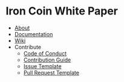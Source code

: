 Iron Coin White Paper
=====================

- [About](about)
- [Documentation](docs)
- [Wiki](https://github.com/irontown/whitepaper/wiki)
- Contribute
  + [Code of Conduct](https://github.com/irontown/whitepaper/blob/master/.github/CODE_OF_CONDUCT.md)
  + [Contribution Guide](https://github.com/irontown/whitepaper/blob/master/.github/CONTRIBUTING.md)
  + [Issue Template](https://github.com/irontown/whitepaper/blob/master/.github/ISSUE_TEMPLATE.md)
  + [Pull Request Template](https://github.com/irontown/whitepaper/blob/master/.github/PULL_REQUEST_TEMPLATE.md)
